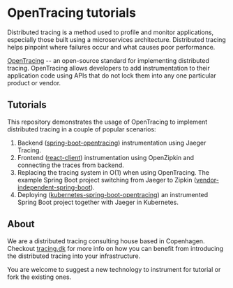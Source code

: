 # OpenTracing tutorials

Distributed tracing is a method used to profile and monitor applications, especially those built using a microservices architecture. Distributed tracing helps pinpoint where failures occur and what causes poor performance.

[OpenTracing](https://opentracing.io/) -- an open-source standard for implementing distributed tracing. OpenTracing allows developers to add instrumentation to their application code using APIs that do not lock them into any one particular product or vendor.

## Tutorials

This repository demonstrates the usage of OpenTracing to implement distributed tracing in a couple of popular scenarios:

1. Backend ([spring-boot-opentracing](spring-boot-opentracing)) instrumentation using Jaeger Tracing.
2. Frontend ([react-client](react-client)) instrumentation using OpenZipkin and connecting the traces from backend.
3. Replacing the tracing system in O(1) when using OpenTracing. The example Spring Boot project switching from Jaeger to Zipkin ([vendor-independent-spring-boot](vendor-independent-spring-boot)).
4. Deploying ([kubernetes-spring-boot-opentracing](kubernetes-spring-boot-opentracing)) an instrumented Spring Boot project together with Jaeger in Kubernetes.

## About

We are a distributed tracing consulting house based in Copenhagen. Checkout [tracing.dk](http://tracing.dk) for more info on how you can benefit from introducing the distributed tracing into your infrastructure.

You are welcome to suggest a new technology to instrument for tutorial or fork the existing ones.
